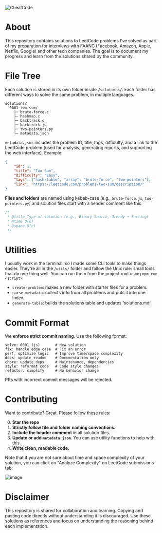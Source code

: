 ![CheatCode](https://github.com/user-attachments/assets/a7597903-8839-4799-9d79-cc90bb613adf)

# About

This repository contains solutions to LeetCode problems I've solved as part of my preparation for interviews with FAANG (Facebook, Amazon, Apple, Netflix, Google) and other tech companies. The goal is to document my progress and learn from the solutions shared by the community.

# File Tree

Each solution is stored in its own folder inside `/solutions/`. Each folder has different ways to solve the same problem, in multiple languages.

```
solutions/
  0001-two-sum/
    ├─ brute-force.c
    ├─ hashmap.c
    ├─ backtrack.c
    ├─ backtrack.js
    ├─ two-pointers.py
    └─ metadata.json
```

`metadata.json` includes the problem ID, title, tags, difficulty, and a link to the LeetCode problem (used for analysis, generating reports, and supporting the web interface). Example:

```json
{
    "id": 1,
    "title": "Two Sum",
    "difficulty": "Easy",
    "tags": ["hash-table", "array", "brute-force", "two-pointers"],
    "link": "https://leetcode.com/problems/two-sum/description/"
}
```

**Files and folders** are named using kebab-case (e.g., `brute-force.js`, `two-pointers.py`) and solution files start with a header comment like this:

```js
/*
 * @title Type of solution (e.g., Binary Search, Greedy + Sorting)
 * @time O(n)
 * @space O(n)
 */
```

# Utilities

I usually work in the terminal, so I made some CLI tools to make things easier.
They're all in the `/utils/` folder and follow the Unix rule: small tools that do one thing well.
You can run them from the project root using `npm run <script>`

- `create-problem`: makes a new folder with starter files for a problem.
- `parse-metadata`: collects info from all problems and puts it into one index.
- `generate-table`: builds the solutions table and updates 'solutions.md'.

# Commit Format

We **enforce strict commit naming**. Use the following format:

```
solve: 0001 (js)       # New solution
fix: handle edge case  # Fix an error
perf: optimize logic   # Improve time/space complexity
docs: update readme    # Documentation only
chore: update deps     # Maintenance, dependencies
style: reformat code   # Code style changes
refactor: simplify     # No behavior change
```

PRs with incorrect commit messages will be rejected.

# Contributing

Want to contribute? Great. Please follow these rules:

0. **Star the repo**
1. **Strictly follow file and folder naming conventions.**
2. **Include the header comment** in all solution files.
3. **Update or add `metadata.json`**. You can use utility functions to help with this.
4. **Write clean, readable code.**

Note that if you are not sure about time and space complexity of your solution, you can click on "Analyze Complexity" on LeetCode submissions tab:

![image](https://github.com/user-attachments/assets/095781f1-a260-4afd-aee2-36eb3134cbca)

# Disclaimer

This repository is shared for collaboration and learning. Copying and pasting code directly without understanding it is discouraged. Use these solutions as references and focus on understanding the reasoning behind each implementation.

